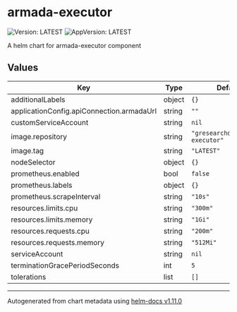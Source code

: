 # armada-executor

![Version: LATEST](https://img.shields.io/badge/Version-LATEST-informational?style=flat-square) ![AppVersion: LATEST](https://img.shields.io/badge/AppVersion-LATEST-informational?style=flat-square)

A helm chart for armada-executor component

## Values

| Key | Type | Default | Description |
|-----|------|---------|-------------|
| additionalLabels | object | `{}` |  |
| applicationConfig.apiConnection.armadaUrl | string | `""` |  |
| customServiceAccount | string | `nil` |  |
| image.repository | string | `"gresearchdev/armada-executor"` |  |
| image.tag | string | `"LATEST"` |  |
| nodeSelector | object | `{}` |  |
| prometheus.enabled | bool | `false` |  |
| prometheus.labels | object | `{}` |  |
| prometheus.scrapeInterval | string | `"10s"` |  |
| resources.limits.cpu | string | `"300m"` |  |
| resources.limits.memory | string | `"1Gi"` |  |
| resources.requests.cpu | string | `"200m"` |  |
| resources.requests.memory | string | `"512Mi"` |  |
| serviceAccount | string | `nil` |  |
| terminationGracePeriodSeconds | int | `5` |  |
| tolerations | list | `[]` |  |

----------------------------------------------
Autogenerated from chart metadata using [helm-docs v1.11.0](https://github.com/norwoodj/helm-docs/releases/v1.11.0)
